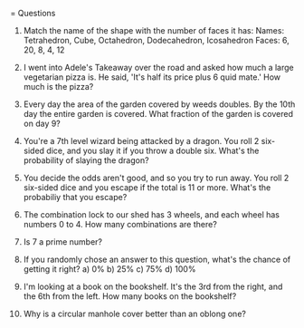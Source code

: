 = Questions

1. Match the name of the shape with the number of faces it has:
   Names: Tetrahedron, Cube, Octahedron, Dodecahedron, Icosahedron
   Faces: 6, 20, 8, 4, 12

2. I went into Adele's Takeaway over the road and asked how much a large
   vegetarian pizza is. He said, 'It's half its price plus 6 quid mate.' How
   much is the pizza?

3. Every day the area of the garden covered by weeds doubles. By the 10th day
   the entire garden is covered. What fraction of the garden is covered on day
   9?

4. You're a 7th level wizard being attacked by a dragon. You roll 2 six-sided
   dice, and you slay it if you throw a double six. What's the probability of
   slaying the dragon?

5. You decide the odds aren't good, and so you try to run away. You roll 2
   six-sided dice and you escape if the total is 11 or more. What's the
   probabiliy that you escape?

6. The combination lock to our shed has 3 wheels, and each wheel has numbers
   0 to 4. How many combinations are there?

7. Is 7 a prime number?

8. If you randomly chose an answer to this question, what's the chance of
   getting it right?
   a) 0%
   b) 25%
   c) 75%
   d) 100%

9. I'm looking at a book on the bookshelf. It's the 3rd from the right, and the
   6th from the left. How many books on the bookshelf?

10. Why is a circular manhole cover better than an oblong one?
